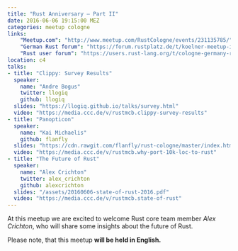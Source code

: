 ```yaml
---
title: "Rust Anniversary – Part II"
date: 2016-06-06 19:15:00 MEZ
categories: meetup cologne
links:
    "Meetup.com": "http://www.meetup.com/RustCologne/events/231135785/"
    "German Rust forum": "https://forum.rustplatz.de/t/koelner-meetup-im-juni/133"
    "Rust user forum": "https://users.rust-lang.org/t/cologne-germany-rust-meetup-on-2016-06-06-with-special-guest/6043"
location: c4
talks:
- title: "Clippy: Survey Results"
  speaker:
    name: "Andre Bogus"
    twitter: llogiq
    github: llogiq
  slides: "https://llogiq.github.io/talks/survey.html"
  video: "https://media.ccc.de/v/rustmcb.clippy-survey-results"
- title: "Panopticon"
  speaker:
    name: "Kai Michaelis"
    github: flanfly
  slides: "https://cdn.rawgit.com/flanfly/rust-cologne/master/index.html"
  video: "https://media.ccc.de/v/rustmcb.why-port-10k-loc-to-rust"
- title: "The Future of Rust"
  speaker:
    name: "Alex Crichton"
    twitter: alex_crichton
    github: alexcrichton
  slides: "/assets/20160606-state-of-rust-2016.pdf"
  video: "https://media.ccc.de/v/rustmcb.state-of-rust"
---
```

At this meetup we are excited to welcome Rust core team member _Alex Crichton_, who will share some insights about the future of Rust.

Please note, that this meetup **will be held in English.**
